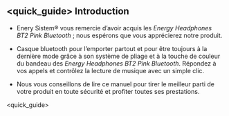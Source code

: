 ## <quick_guide> Introduction 

* Enery Sistem® vous remercie d’avoir  acquis les *Energy Headphones BT2 Pink Bluetooth* ; nous espérons que vous apprécierez notre produit.

* Casque bluetooth pour l’emporter partout et pour être toujours à la dernière mode grâce à son système de pliage et à la touche de couleur du bandeau des *Energy Headphones BT2 Pink Bluetooth*. Répondez à vos appels et contrôlez la lecture de musique avec un simple clic.

* Nous vous conseillons de lire ce manuel pour tirer le meilleur parti de votre produit en toute sécurité et profiter toutes ses prestations.

<quick_guide> 
